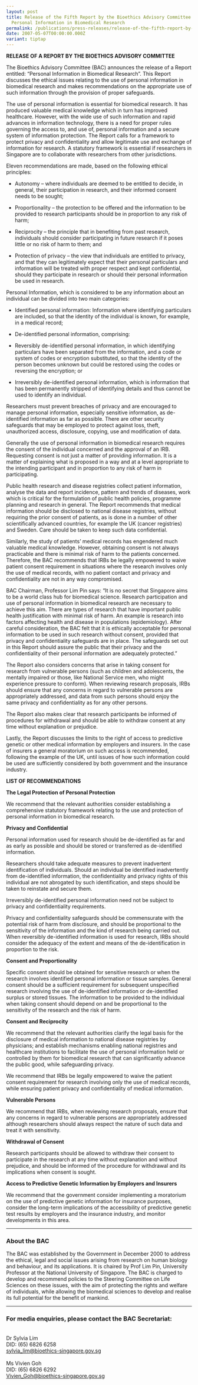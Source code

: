 ```yaml
---
layout: post
title: Release of the Fifth Report by the Bioethics Advisory Committee –
  Personal Information in Biomedical Research
permalink: /publications/press-releases/release-of-the-fifth-report-by-the-bioethics-advisory-committee-personal-information-in-biomedical-research/
date: 2007-05-07T00:00:00.000Z
variant: tiptap
---
```

<p><strong>RELEASE OF A REPORT BY THE BIOETHICS ADVISORY COMMITTEE</strong>
</p>
<p>The Bioethics Advisory Committee (BAC) announces the release of a Report
entitled: “Personal Information in Biomedical Research”. This Report discusses
the ethical issues relating to the use of personal information in biomedical
research and makes recommendations on the appropriate use of such information
through the provision of proper safeguards.</p>
<p>The use of personal information is essential for biomedical research.
It has produced valuable medical knowledge which in turn has improved healthcare.
However, with the wide use of such information and rapid advances in information
technology, there is a need for proper rules governing the access to, and
use of, personal information and a secure system of information protection.
The Report calls for a framework to protect privacy and confidentiality
and allow legitimate use and exchange of information for research. A statutory
framework is essential if researchers in Singapore are to collaborate with
researchers from other jurisdictions.</p>
<p>Eleven recommendations are made, based on the following ethical principles:</p>
<ul data-tight="true" class="tight">
<li>
<p>Autonomy – where individuals are deemed to be entitled to decide, in general,
their participation in research, and their informed consent needs to be
sought;</p>
</li>
<li>
<p>Proportionality – the protection to be offered and the information to
be provided to research participants should be in proportion to any risk
of harm;</p>
</li>
<li>
<p>Reciprocity – the principle that in benefiting from past research, individuals
should consider participating in future research if it poses little or
no risk of harm to them; and</p>
</li>
<li>
<p>Protection of privacy – the view that individuals are entitled to privacy,
and that they can legitimately expect that their personal particulars and
information will be treated with proper respect and kept confidential,
should they participate in research or should their personal information
be used in research.</p>
</li>
</ul>
<p>Personal Information, which is considered to be any information about
an individual can be divided into two main categories:</p>
<ul data-tight="true" class="tight">
<li>
<p>Identified personal information: Information where identifying particulars
are included, so that the identity of the individual is known, for example,
in a medical record;</p>
</li>
<li>
<p>De-identified personal information, comprising:</p>
</li>
<li>
<p>Reversibly de-identified personal information, in which identifying particulars
have been separated from the information, and a code or system of codes
or encryption substituted, so that the identity of the person becomes unknown
but could be restored using the codes or reversing the encryption; or</p>
</li>
<li>
<p>Irreversibly de-identified personal information, which is information
that has been permanently stripped of identifying details and thus cannot
be used to identify an individual.</p>
</li>
</ul>
<p>Researchers must prevent breaches of privacy and are encouraged to manage
personal information, especially sensitive information, as de-identified
information as far as possible. There are other security safeguards that
may be employed to protect against loss, theft, unauthorized access, disclosure,
copying, use and modification of data.</p>
<p>Generally the use of personal information in biomedical research requires
the consent of the individual concerned and the approval of an IRB. Requesting
consent is not just a matter of providing information. It is a matter of
explaining what is proposed in a way and at a level appropriate to the
intending participant and in proportion to any risk of harm in participating.</p>
<p>Public health research and disease registries collect patient information,
analyse the data and report incidence, pattern and trends of diseases,
work which is critical for the formulation of public health policies, programme
planning and research in general. The Report recommends that medical information
should be disclosed to national disease registries, without requiring the
prior consent of patients, as is done in a number of other scientifically
advanced countries, for example the UK (cancer registries) and Sweden.
Care should be taken to keep such data confidential.</p>
<p>Similarly, the study of patients’ medical records has engendered much
valuable medical knowledge. However, obtaining consent is not always practicable
and there is minimal risk of harm to the patients concerned. Therefore,
the BAC recommends that IRBs be legally empowered to waive patient consent
requirement in situations where the research involves only the use of medical
records, with no patient contact and privacy and confidentiality are not
in any way compromised.</p>
<p>BAC Chairman, Professor Lim Pin says: “It is no secret that Singapore
aims to be a world class hub for biomedical science. Research participation
and use of personal information in biomedical research are necessary to
achieve this aim. There are types of research that have important public
health justification with minimal risk of harm. An example is research
into factors affecting health and disease in populations (epidemiology).
After careful consideration, the BAC felt that it is ethically acceptable
for personal information to be used in such research without consent, provided
that privacy and confidentiality safeguards are in place. The safeguards
set out in this Report should assure the public that their privacy and
the confidentiality of their personal information are adequately protected.”</p>
<p>The Report also considers concerns that arise in taking consent for research
from vulnerable persons (such as children and adolescents, the mentally
impaired or those, like National Service men, who might experience pressure
to conform). When reviewing research proposals, IRBs should ensure that
any concerns in regard to vulnerable persons are appropriately addressed,
and data from such persons should enjoy the same privacy and confidentiality
as for any other persons.</p>
<p>The Report also makes clear that research participants be informed of
procedures for withdrawal and should be able to withdraw consent at any
time without explanation or prejudice.</p>
<p>Lastly, the Report discusses the limits to the right of access to predictive
genetic or other medical information by employers and insurers. In the
case of insurers a general moratorium on such access is recommended, following
the example of the UK, until issues of how such information could be used
are sufficiently considered by both government and the insurance industry.</p>
<p><strong>LIST OF RECOMMENDATIONS</strong>
</p>
<p><strong>The Legal Protection of Personal Protection</strong>
</p>
<p>We recommend that the relevant authorities consider establishing a comprehensive
statutory framework relating to the use and protection of personal information
in biomedical research.</p>
<p><strong>Privacy and Confidential</strong>
</p>
<p>Personal information used for research should be de-identified as far
and as early as possible and should be stored or transferred as de-identified
information.</p>
<p>Researchers should take adequate measures to prevent inadvertent identification
of individuals. Should an individual be identified inadvertently from de-identified
information, the confidentiality and privacy rights of this individual
are not abrogated by such identification, and steps should be taken to
reinstate and secure them.</p>
<p>Irreversibly de-identified personal information need not be subject to
privacy and confidentiality requirements.</p>
<p>Privacy and confidentiality safeguards should be commensurate with the
potential risk of harm from disclosure, and should be proportional to the
sensitivity of the information and the kind of research being carried out.
When reversibly de-identified information is used for research, IRBs should
consider the adequacy of the extent and means of the de-identification
in proportion to the risk.</p>
<p><strong>Consent and Proportionality</strong>
</p>
<p>Specific consent should be obtained for sensitive research or when the
research involves identified personal information or tissue samples. General
consent should be a sufficient requirement for subsequent unspecified research
involving the use of de-identified information or de-identified surplus
or stored tissues. The information to be provided to the individual when
taking consent should depend on and be proportional to the sensitivity
of the research and the risk of harm.</p>
<p><strong>Consent and Reciprocity</strong>
</p>
<p>We recommend that the relevant authorities clarify the legal basis for
the disclosure of medical information to national disease registries by
physicians; and establish mechanisms enabling national registries and healthcare
institutions to facilitate the use of personal information held or controlled
by them for biomedical research that can significantly advance the public
good, while safeguarding privacy.</p>
<p>We recommend that IRBs be legally empowered to waive the patient consent
requirement for research involving only the use of medical records, while
ensuring patient privacy and confidentiality of medical information.</p>
<p><strong>Vulnerable Persons</strong>
</p>
<p>We recommend that IRBs, when reviewing research proposals, ensure that
any concerns in regard to vulnerable persons are appropriately addressed
although researchers should always respect the nature of such data and
treat it with sensitivity.</p>
<p><strong>Withdrawal of Consent</strong>
</p>
<p>Research participants should be allowed to withdraw their consent to participate
in the research at any time without explanation and without prejudice,
and should be informed of the procedure for withdrawal and its implications
when consent is sought.</p>
<p><strong>Access to Predictive Genetic Information by Employers and Insurers</strong>
</p>
<p>We recommend that the government consider implementing a moratorium on
the use of predictive genetic information for insurance purposes, consider
the long-term implications of the accessibility of predictive genetic test
results by employers and the insurance industry, and monitor developments
in this area.</p>
<hr>
<h3><strong>About the BAC</strong></h3>
<p>The BAC was established by the Government in December 2000 to address
the ethical, legal and social issues arising from research on human biology
and behaviour, and its applications. It is chaired by Prof Lim Pin, University
Professor at the National University of Singapore. The BAC is charged to
develop and recommend policies to the Steering Committee on Life Sciences
on these issues, with the aim of protecting the rights and welfare of individuals,
while allowing the biomedical sciences to develop and realise its full
potential for the benefit of mankind.</p>
<hr>
<h3><strong>For media enquiries, please contact the BAC Secretariat:</strong></h3>
<p>
<br>Dr Sylvia Lim
<br>DID: (65) 6826 6258
<br><a href="mailto:sylvia_lim@bioethics-singapore.gov.sg" rel="noopener noreferrer nofollow" target="_blank">sylvia_lim@bioethics-singapore.gov.sg</a>
<br>
<br>Ms Vivien Goh
<br>DID: (65) 6826 6292
<br><a href="mailto:Vivien_Goh@bioethics-singapore.gov.sg" rel="noopener noreferrer nofollow" target="_blank">Vivien_Goh@bioethics-singapore.gov.sg</a>
</p>
